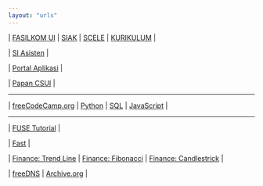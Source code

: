 ```yaml
---
layout: "urls"
---
```


| [FASILKOM UI](https://www.cs.ui.ac.id/) | [SIAK](https://academic.ui.ac.id/) | [SCELE](https://scele.cs.ui.ac.id/) | [KURIKULUM](https://scele.cs.ui.ac.id/pluginfile.php/1279/block_html/content/Kurikulum%20Sarjana%202016.pdf) |

| [SI Asisten](https://siasisten.cs.ui.ac.id/) | 

| [Portal Aplikasi](https://apps.cs.ui.ac.id/) |

| [Papan CSUI](https://papan.cs.ui.ac.id/) |

<hr>

| [freeCodeCamp.org](https://www.youtube.com/channel/UC8butISFwT-Wl7EV0hUK0BQ) | [Python](https://www.youtube.com/watch?v=rfscVS0vtbw) | [SQL](https://www.youtube.com/watch?v=HXV3zeQKqGY) | [JavaScript](https://www.youtube.com/watch?v=PkZNo7MFNFg) |

<hr>

| [FUSE Tutorial](https://www.cs.nmsu.edu/~pfeiffer/fuse-tutorial/html/) |

| [Fast](https://fast.com/) |

| [Finance: Trend Line](https://en.wikipedia.org/wiki/Trend_line_(technical_analysis)) | [Finance: Fibonacci](https://en.wikipedia.org/wiki/Fibonacci_retracement) | [Finance: Candlestrick](https://en.wikipedia.org/wiki/Candlestick_pattern) |


| [freeDNS](https://freedns.afraid.org/) |
 [Archive.org](https://archive.org/) |

